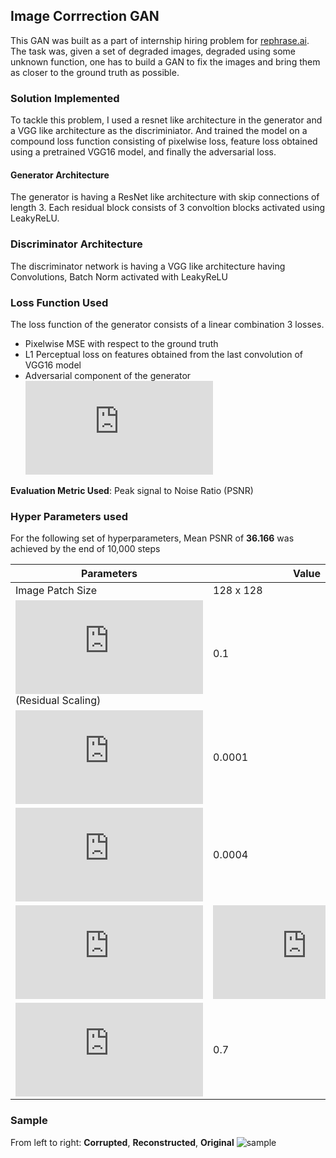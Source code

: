 ## Image Corrrection GAN
This GAN was built as a part of internship hiring problem for [rephrase.ai](https://rephrase.ai).
The task was, given a set of degraded images, degraded using some unknown function, one has to
build a GAN to fix the images and bring them as closer to the ground truth as possible.

### Solution Implemented
To tackle this problem, I used a resnet like architecture in the generator and a VGG like architecture
as the discriminiator. And trained the model on a compound loss function consisting of pixelwise loss,
feature loss obtained using a pretrained VGG16 model, and finally the adversarial loss.

#### Generator Architecture
The generator is having a ResNet like architecture with skip connections of length 3. Each residual block
consists of 3 convoltion blocks activated using LeakyReLU.

### Discriminator Architecture
The discriminator network is having a VGG like architecture having Convolutions, Batch Norm activated with
LeakyReLU

### Loss Function Used

The loss function of the generator consists of a linear combination 3 losses.
- Pixelwise MSE with respect to the ground truth
- L1 Perceptual loss on features obtained from the last convolution of VGG16 model
- Adversarial component of the generator
![equation](https://latex.codecogs.com/gif.latex?Loss_%7BGenerator%7D%20%3D%20Loss_%7BPixelwise%7D%20+%20%5Cgamma%20%5Ccdot%20Loss_%7Bperceptual%7D%20+%20%5Ceta%20%5Ccdot%20Loss_%7Badversarial%7D)

**Evaluation Metric Used**: Peak signal to Noise Ratio (PSNR)

### Hyper Parameters used
For the following set of hyperparameters, Mean PSNR of **36.166** was achieved by the end of 10,000 steps

|Parameters|Value|
|--------------|-----|
|Image Patch Size| 128 x 128 |
|![residual_scaling](https://latex.codecogs.com/gif.latex?%5Calpha) (Residual Scaling)|0.1|
|![lrG](https://latex.codecogs.com/gif.latex?Learning%20Rate_%7BGenerator%7D)|0.0001|
|![lrD](https://latex.codecogs.com/gif.latex?Learning%20Rate_%7BDiscriminator%7D)|0.0004|
|![eta](https://latex.codecogs.com/gif.latex?%5Ceta)|![eta_value](https://latex.codecogs.com/gif.latex?10%5E%7B-3%7D)|
|![gamma](https://latex.codecogs.com/gif.latex?%5Cgamma)|0.7|HyperParameter|Value|


### Sample
From left to right: **Corrupted**, **Reconstructed**, **Original**
![sample](https://user-images.githubusercontent.com/13994201/67618552-92584600-f80e-11e9-9d2a-2e70fe0ec5b1.png)

